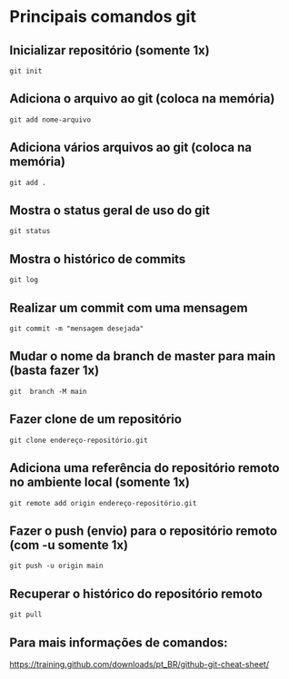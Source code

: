 
# Principais comandos git

## Inicializar repositório (somente 1x)
`git init`

## Adiciona o arquivo ao git (coloca na memória)
`git add nome-arquivo`

## Adiciona vários arquivos ao git (coloca na memória)
`git add .`

## Mostra o status geral de uso do git
`git status`

## Mostra o histórico de commits
`git log`

## Realizar um commit com uma mensagem
`git commit -m "mensagem desejada"`

## Mudar o nome da branch de master para main (basta fazer 1x)
`git  branch -M main`

## Fazer clone de um repositório
`git clone endereço-repositório.git`

## Adiciona uma referência do repositório remoto no ambiente local (somente 1x)
`git remote add origin endereço-repositório.git`

## Fazer o push (envio) para o repositório remoto (com -u somente 1x)
`git push -u origin main`

## Recuperar o histórico do repositório remoto
`git pull`

## Para mais informações de comandos: 
https://training.github.com/downloads/pt_BR/github-git-cheat-sheet/
